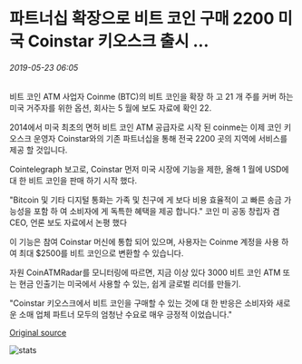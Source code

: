 # 파트너십 확장으로 비트 코인 구매 2200 미국 Coinstar 키오스크 출시 ...

###### 2019-05-23 06:05

비트 코인 ATM 사업자 Coinme (BTC)의 비트 코인을 확장 하 고 21 개 주를 커버 하는 미국 거주자를 위한 옵션, 회사는 5 월에 보도 자료에 확인 22.

2014에서 미국 최초의 면허 비트 코인 ATM 공급자로 시작 된 coinme는 이제 코인 키오스크 운영자 Coinstar와의 기존 파트너십을 통해 전국 2200 곳의 지역에 서비스를 제공 할 것입니다.

Cointelegraph 보고로, Coinstar 먼저 미국 시장에 기능을 제한, 올해 1 월에 USD에 대 한 비트 코인을 판매 하기 시작 했다.

"Bitcoin 및 기타 디지털 통화는 가족 및 친구에 게 보다 비용 효율적이 고 빠른 송금 가능성을 포함 하 여 소비자에 게 독특한 혜택을 제공 합니다." 코인 미 공동 창립자 겸 CEO, 언론 보도 자료에서 논평 했다

이 기능은 참여 Coinstar 머신에 통합 되어 있으며, 사용자는 Coinme 계정을 사용 하 여 최대 $2500를 비트 코인으로 변환할 수 있습니다.

자원 CoinATMRadar를 모니터링에 따르면, 지금 이상 있다 3000 비트 코인 ATM 또는 현금 인출기는 미국에서 사용할 수 있는, 쉽게 글로벌 리더를 만들기.

"Coinstar 키오스크에서 비트 코인을 구매할 수 있는 것에 대 한 반응은 소비자와 새로운 소매 업체 파트너 모두의 엄청난 수요로 매우 긍정적 이었습니다."

[Original source](https://cointelegraph.com/news/bitcoin-purchases-roll-out-to-2-200-us-coinstar-kiosks-as-partnership-expands)

![stats](https://c.statcounter.com/11760860/0/a89fa40b/1/ "stats")